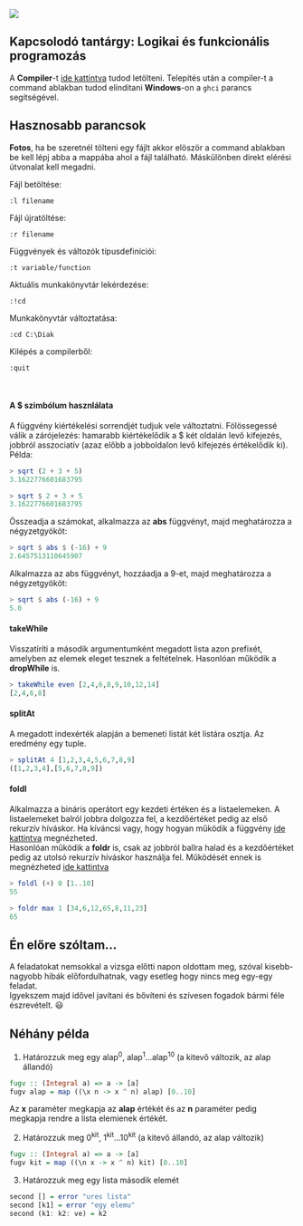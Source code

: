 ![](https://img.shields.io/badge/language-Haskell-blue.svg)

## Kapcsolodó tantárgy: Logikai és funkcionális programozás
A **Compiler**-t [ide kattintva](https://www.haskell.org/downloads) tudod letölteni.
Telepítés után a compiler-t a command ablakban tudod elínditani **Windows**-on a `ghci` parancs segítségével.
## Hasznosabb parancsok
**Fotos**, ha be szeretnél tölteni egy fájlt akkor elöször a command ablakban be kell lépj abba a mappába ahol a fájl található. Máskülönben direkt elérési útvonalat kell megadni.
<br />

Fájl betöltése:
```
:l filename
```
Fájl újratöltése:
```
:r filename
```
Függvények és változók típusdefiníciói:
```
:t variable/function
```
Aktuális munkakönyvtár lekérdezése:
```
:!cd
```
Munkakönyvtár változtatása:
```
:cd C:\Diak
```
Kilépés a compilerből:
```
:quit
```
<br>

#### A $ szimbólum hasznlálata
A függvény kiértékelési sorrendjét tudjuk vele változtatni. Fölössegessé válik a zárójelezés: hamarabb kiértékelődik a $ két oldalán levő kifejezés, jobbról asszociatív (azaz előbb a jobboldalon levő kifejezés értékelődik ki). Példa:
``` haskell
> sqrt (2 + 3 + 5)
3.1622776601683795

> sqrt $ 2 + 3 + 5
3.1622776601683795
```

Összeadja a számokat, alkalmazza az **abs** függvényt, majd meghatározza a négyzetgyököt:
``` haskell
> sqrt $ abs $ (-16) + 9
2.6457513110645907
```
Alkalmazza az abs függvényt, hozzáadja a 9-et, majd meghatározza a
négyzetgyököt:
``` haskell
> sqrt $ abs (-16) + 9
5.0
```

#### takeWhile
Visszatíríti a második argumentumként megadott lista azon prefixét, amelyben az elemek eleget tesznek a feltételnek.
Hasonlóan működik a **dropWhile** is.
``` haskell
> takeWhile even [2,4,6,8,9,10,12,14]
[2,4,6,8]
```
#### splitAt
A megadott indexérték alapján a bemeneti listát két listára osztja. Az eredmény egy tuple.
``` haskell
> splitAt 4 [1,2,3,4,5,6,7,8,9]
([1,2,3,4],[5,6,7,8,9])
```
#### foldl
Alkalmazza a bináris operátort egy kezdeti értéken és a listaelemeken. A listaelemeket balról jobbra dolgozza fel, a kezdőértéket pedig az első rekurzív híváskor. Ha kíváncsi vagy, hogy hogyan működik a függvény [ide kattintva](./konyvtari-fuggvenyek-impl/my_foldl.hs) megnézheted.<br>
Hasonlóan működik a **foldr** is, csak az jobbról ballra halad és a kezdőértéket pedig az utolsó rekurzív híváskor használja fel. Működését ennek is megnézheted [ide kattintva](./konyvtari-fuggvenyek-impl/my_foldr.hs)
``` haskell
> foldl (+) 0 [1..10]
55

> foldr max 1 [34,6,12,65,8,11,23]
65
```


## Én előre szóltam...
A feladatokat nemsokkal a vizsga előtti napon oldottam meg, szóval kisebb-nagyobb hibák előfordulhatnak, vagy esetleg hogy nincs meg egy-egy feladat.<br />
Igyekszem majd idővel javítani és bővíteni és szívesen fogadok bármi féle észrevételt. :smiley:

## Néhány példa
1. Határozzuk meg egy alap<sup>0</sup>, alap<sup>1</sup>...alap<sup>10</sup> (a kitevő változik, az alap állandó)
``` haskell
fugv :: (Integral a) => a -> [a]
fugv alap = map ((\x n -> x ^ n) alap) [0..10]
```
Az **x** paraméter megkapja az **alap** értékét és az **n** paraméter pedig megkapja rendre a lista elemienek értékét.

2. Határozzuk meg 0<sup>kit</sup>, 1<sup>kit</sup>...10<sup>kit</sup> (a kitevő állandó, az alap változik)
``` haskell
fugv :: (Integral a) => a -> [a]
fugv kit = map ((\n x -> x ^ n) kit) [0..10]
```

3. Határozzuk meg egy lista második elemét
``` haskell
second [] = error "ures lista"
second [k1] = error "egy elemu"
second (k1: k2: ve) = k2
```
